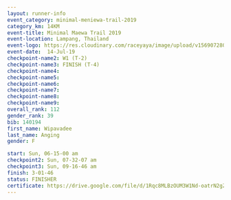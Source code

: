 ```yaml
---
layout: runner-info 
event_category: minimal-meniewa-trail-2019 
category_km: 14KM 
event-title: Minimal Maewa Trail 2019 
event-location: Lampang, Thailand 
event-logo: https://res.cloudinary.com/raceyaya/image/upload/v1569072805/logo/minimal-trail_ktnvsp.jpg 
event-date:  14-Jul-19 
checkpoint-name2: W1 (T-2) 
checkpoint-name3: FINISH (T-4) 
checkpoint-name4: 
checkpoint-name5: 
checkpoint-name6: 
checkpoint-name7: 
checkpoint-name8: 
checkpoint-name9: 
overall_rank: 112
gender_rank: 39
bib: 140194
first_name: Wipavadee
last_name: Anging
gender: F

start: Sun, 06-15-00 am
checkpoint2: Sun, 07-32-07 am
checkpoint3: Sun, 09-16-46 am
finish: 3-01-46
status: FINISHER
certificate: https://drive.google.com/file/d/1Rqc8MLBzOUM3W1Nd-oatrN2gZSq6DMRv/view?usp=sharing
---
```

